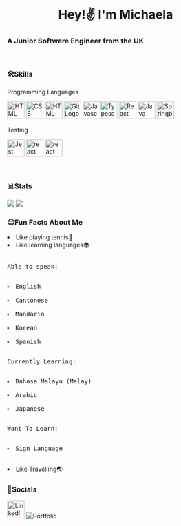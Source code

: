 <h1 align=center>Hey!✌️ I'm Michaela</h2>  
<h3>A Junior Software Engineer from the UK </h3>

<br>

<h3>🛠️Skills</h3>
<p>Programming Languages</p>
<p align="left">  <img src="https://seeklogo.com/images/H/html5-without-wordmark-black-white-logo-104D0855A4-seeklogo.com.png" alt="HTML Logo" width="40" height="40"/> <img src="https://upload.wikimedia.org/wikipedia/commons/thumb/6/62/CSS3_logo.svg/800px-CSS3_logo.svg.png" alt="CSS Logo" width="40" height="40"/> <img src="https://sass-lang.com/assets/img/styleguide/seal-color.png" alt="HTML Logo" width="40" height="40"/> <img src="https://www.vectorlogo.zone/logos/git-scm/git-scm-icon.svg" alt="Git Logo" width="40" height="40"/>  <img src="https://static.vecteezy.com/system/resources/previews/027/127/463/original/javascript-logo-javascript-icon-transparent-free-png.png" alt="Javascript Logo" width="40" height="40"/><img src="https://upload.wikimedia.org/wikipedia/commons/thumb/4/4c/Typescript_logo_2020.svg/2048px-Typescript_logo_2020.svg.png" alt="Typescript Logo" width="40" height="40"/>  <img src="https://cdn.freebiesupply.com/logos/large/2x/react-1-logo-svg-vector.svg" alt="React Logo" width="40" height="40"/> <img src="https://cdn-icons-png.flaticon.com/512/5968/5968282.png" alt="Java Logo" width="40" height="40"/> <img src="https://encrypted-tbn0.gstatic.com/images?q=tbn:ANd9GcRqyq-9lQQNZE9gQKIw_Vgl3_tBEmypLFSGiZQFCxO97g&s" alt="Springboot Logo" width="40" height="40"/></p> 
<p>Testing</p>
<p align="left"> <img src="https://cdn.freebiesupply.com/logos/large/2x/jest-logo-png-transparent.png" alt="Jest Logo" width="40" height="40"/>  <img src="https://asset.brandfetch.io/idIq_kF0rb/idv3zwmSiY.jpeg" alt="react" width="40" height="40"/> <img src="https://testing-library.com/img/octopus-128x128.png" alt="react" width="40" height="40"/></p>

<br>

<h3>📊Stats</h3>
<img src=http://github-profile-summary-cards.vercel.app/api/cards/stats?username=chae-la&theme=github_dark />
<img src=https://github-profile-summary-cards.vercel.app/api/cards/repos-per-language?username=chae-la&theme=github_dark />

<br>

<h3>😊Fun Facts About Me</h3>
<li>Like playing tennis🎾</li>
<li>Like learning languages📚</li>
<pre><p>Able to speak:</p>
<li>English</li>
<li>Cantonese</li>
<li>Mandarin</li>
<li>Korean</li>
<li>Spanish</li>
<p>Currently Learning:</p>
<li>Bahasa Malayu (Malay)</li>
<li>Arabic</li>
<li>Japanese</li>
<p>Want To Learn:</p>
<li>Sign Language</li>
</pre>
<li>Like Travelling🌏</>

<br>

<h3>📱Socials</h3>
<p align="left">  <img src="https://upload.wikimedia.org/wikipedia/commons/thumb/8/81/LinkedIn_icon.svg/2048px-LinkedIn_icon.svg.png" alt="LinkedIn Logo" width="40" height="40"/> <img src="" alt="Portfolio" />



<!--
**chae-la/chae-la** is a ✨ _special_ ✨ repository because its `README.md` (this file) appears on your GitHub profile.



- 🔭 I’m currently working on ...
- 🌱 I’m currently learning ...
- 👯 I’m looking to collaborate on ...
- 🤔 I’m looking for help with ...
- 💬 Ask me about ...
- 📫 How to reach me: ...
- 😄 Pronouns: ...
- ⚡ Fun fact: ...
-->
